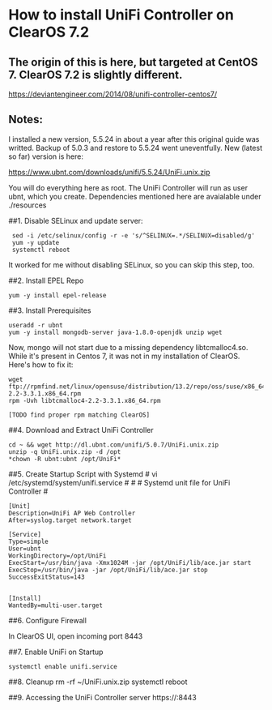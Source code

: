 # How to install UniFi Controller on ClearOS 7.2

## The origin of this is here, but targeted at CentOS 7. ClearOS 7.2 is slightly different. 

https://deviantengineer.com/2014/08/unifi-controller-centos7/

## Notes:

I installed a new version, 5.5.24 in about a year after this original guide was writted. Backup of 5.0.3 and restore to 5.5.24 went uneventfully. New (latest so far) version is here:

https://www.ubnt.com/downloads/unifi/5.5.24/UniFi.unix.zip


You will do everything here as root. The UniFi Controller will run as user ubnt, which you create.
Dependencies mentioned here are avaialable under ./resources 


##1. Disable SELinux and update server:

     sed -i /etc/selinux/config -r -e 's/^SELINUX=.*/SELINUX=disabled/g'
     yum -y update
     systemctl reboot
  
It worked for me without disabling SELinux, so you can skip this step, too.

##2. Install EPEL Repo

    yum -y install epel-release
  
##3. Install Prerequisites

	useradd -r ubnt
	yum -y install mongodb-server java-1.8.0-openjdk unzip wget
	
Now, mongo will not start due to a missing dependency libtcmalloc4.so. While it's present in Centos 7, it was not in
my installation of ClearOS. Here's how to fix it:

	wget ftp://rpmfind.net/linux/opensuse/distribution/13.2/repo/oss/suse/x86_64/libtcmalloc4-2.2-3.3.1.x86_64.rpm
	rpm -Uvh libtcmalloc4-2.2-3.3.1.x86_64.rpm
	
	[TODO find proper rpm matching ClearOS]

##4. Download and Extract UniFi Controller


	cd ~ && wget http://dl.ubnt.com/unifi/5.0.7/UniFi.unix.zip
	unzip -q UniFi.unix.zip -d /opt
	*chown -R ubnt:ubnt /opt/UniFi*
	
##5. Create Startup Script with Systemd
	# vi /etc/systemd/system/unifi.service
	#
	#
	# Systemd unit file for UniFi Controller
	#
	
	[Unit]
	Description=UniFi AP Web Controller
	After=syslog.target network.target
	
	[Service]
	Type=simple
	User=ubnt
	WorkingDirectory=/opt/UniFi
	ExecStart=/usr/bin/java -Xmx1024M -jar /opt/UniFi/lib/ace.jar start
	ExecStop=/usr/bin/java -jar /opt/UniFi/lib/ace.jar stop
	SuccessExitStatus=143
	
	
	[Install]
	WantedBy=multi-user.target
 	
##6. Configure Firewall

In ClearOS UI, open incoming port 8443

##7. Enable UniFi on Startup

	systemctl enable unifi.service
	
##8. Cleanup
	rm -rf ~/UniFi.unix.zip
	systemctl reboot
	
##9. Accessing the UniFi Controller server
	https://<your-server-ip>:8443
	

